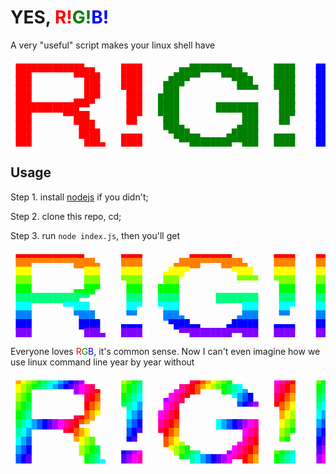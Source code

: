 # YES, <span style="color: red;">R!</span><span style="color: green;">G!</span><span style="color: blue;">B!</span>

A very "useful" script makes your linux shell have

<pre style="line-height: 1em;">
<span style="color: red;"> ▄▄▄▄▄▄▄▄▄▄▄▄▄       ▄▄▄▄  </span><span style="color: green;">       ▄▄▄▄▄▄▄▄        ▄▄▄▄  </span><span style="color: blue;">  ▄▄▄▄▄▄▄▄▄▄▄       ▄▄▄▄ </span>
<span style="color: red;"> ███▀▀▀▀▀▀▀▀████▄    ████  </span><span style="color: green;">    ▄████▀▀▀▀████▄     ████  </span><span style="color: blue;">  ███▀▀▀▀▀▀▀███▄    ████ </span>
<span style="color: red;"> ███          ███    ████  </span><span style="color: green;">  ▄███▀        ▀███    ████  </span><span style="color: blue;">  ███        ███    ████ </span>
<span style="color: red;"> ███          ███    ▀███  </span><span style="color: green;">  ███           ▀▀▀▀   ▀███  </span><span style="color: blue;">  ███        ███    ▀███ </span>
<span style="color: red;"> ███        ▄▄██▀     ███  </span><span style="color: green;"> ████                   ███  </span><span style="color: blue;">  ███▄▄▄▄▄▄▄██▀      ███ </span>
<span style="color: red;"> ████████████▀▀       ███  </span><span style="color: green;"> ████       ████████    ███  </span><span style="color: blue;">  ███▀▀▀▀▀▀▀███▄     ███ </span>
<span style="color: red;"> ███      ▀▀███       ██▀  </span><span style="color: green;"> ▀███            ███    ██▀  </span><span style="color: blue;">  ███        ▀███    ██▀ </span>
<span style="color: red;"> ███        ▀███      ▀▀   </span><span style="color: green;">  ███▄          ▄███    ▀▀   </span><span style="color: blue;">  ███         ███    ▀▀  </span>
<span style="color: red;"> ███         ████    ▄▄▄▄  </span><span style="color: green;">   ▀███▄▄     ▄█████   ▄▄▄▄  </span><span style="color: blue;">  ███       ▄████   ▄▄▄▄ </span>
<span style="color: red;"> ███          ███▄   ████  </span><span style="color: green;">     ▀▀████████▀▀███   ████  </span><span style="color: blue;">  ████████████▀▀    ████ </span>
</pre>

## Usage

Step 1. install [nodejs](https://nodejs.org/) if you didn't;

Step 2. clone this repo, cd;

Step 3. run `node index.js`, then you'll get

<pre style="line-height: 1em;">
<span style="color: #ff0000;"> ▄▄▄▄▄▄▄▄▄▄▄▄▄       ▄▄▄▄         ▄▄▄▄▄▄▄▄        ▄▄▄▄    ▄▄▄▄▄▄▄▄▄▄▄       ▄▄▄▄ </span>
<span style="color: #ff8000;"> ███▀▀▀▀▀▀▀▀████▄    ████      ▄████▀▀▀▀████▄     ████    ███▀▀▀▀▀▀▀███▄    ████ </span>
<span style="color: #ffff00;"> ███          ███    ████    ▄███▀        ▀███    ████    ███        ███    ████ </span>
<span style="color: #80ff00;"> ███          ███    ▀███    ███           ▀▀▀▀   ▀███    ███        ███    ▀███ </span>
<span style="color: #00ff00;"> ███        ▄▄██▀     ███   ████                   ███    ███▄▄▄▄▄▄▄██▀      ███ </span>
<span style="color: #00ff80;"> ████████████▀▀       ███   ████       ████████    ███    ███▀▀▀▀▀▀▀███▄     ███ </span>
<span style="color: #00ffff;"> ███      ▀▀███       ██▀   ▀███            ███    ██▀    ███        ▀███    ██▀ </span>
<span style="color: #0080ff;"> ███        ▀███      ▀▀     ███▄          ▄███    ▀▀     ███         ███    ▀▀  </span>
<span style="color: #0000ff;"> ███         ████    ▄▄▄▄     ▀███▄▄     ▄█████   ▄▄▄▄    ███       ▄████   ▄▄▄▄ </span>
<span style="color: #8000ff;"> ███          ███▄   ████       ▀▀████████▀▀███   ████    ████████████▀▀    ████ </span>
</pre>

Everyone loves <span style="color: red;">R</span><span style="color: green;">G</span><span style="color: blue;">B</span>, it's common sense. Now I can't even imagine how we use linux command line year by year without

<pre style="line-height: 1em;">
<span style="color: #ff5500;"> </span><span style="color: #ffaa00;">▄</span><span style="color: #ffff00;">▄</span><span style="color: #aaff00;">▄</span><span style="color: #55ff00;">▄</span><span style="color: #00ff00;">▄</span><span style="color: #00ff55;">▄</span><span style="color: #00ffaa;">▄</span><span style="color: #00ffff;">▄</span><span style="color: #00aaff;">▄</span><span style="color: #0055ff;">▄</span><span style="color: #0000ff;">▄</span><span style="color: #5500ff;">▄</span><span style="color: #aa00ff;">▄</span><span style="color: #ff00ff;"> </span><span style="color: #ff00aa;"> </span><span style="color: #ff0055;"> </span><span style="color: #ff0000;"> </span><span style="color: #ff5500;"> </span><span style="color: #ffaa00;"> </span><span style="color: #ffff00;"> </span><span style="color: #aaff00;">▄</span><span style="color: #55ff00;">▄</span><span style="color: #00ff00;">▄</span><span style="color: #00ff55;">▄</span><span style="color: #00ffaa;"> </span><span style="color: #00ffff;"> </span><span style="color: #00aaff;"> </span><span style="color: #0055ff;"> </span><span style="color: #0000ff;"> </span><span style="color: #5500ff;"> </span><span style="color: #aa00ff;"> </span><span style="color: #ff00ff;"> </span><span style="color: #ff00aa;"> </span><span style="color: #ff0055;">▄</span><span style="color: #ff0000;">▄</span><span style="color: #ff5500;">▄</span><span style="color: #ffaa00;">▄</span><span style="color: #ffff00;">▄</span><span style="color: #aaff00;">▄</span><span style="color: #55ff00;">▄</span><span style="color: #00ff00;">▄</span><span style="color: #00ff55;"> </span><span style="color: #00ffaa;"> </span><span style="color: #00ffff;"> </span><span style="color: #00aaff;"> </span><span style="color: #0055ff;"> </span><span style="color: #0000ff;"> </span><span style="color: #5500ff;"> </span><span style="color: #aa00ff;"> </span><span style="color: #ff00ff;">▄</span><span style="color: #ff00aa;">▄</span><span style="color: #ff0055;">▄</span><span style="color: #ff0000;">▄</span><span style="color: #ff5500;"> </span><span style="color: #ffaa00;"> </span><span style="color: #ffff00;"> </span><span style="color: #aaff00;"> </span><span style="color: #55ff00;">▄</span><span style="color: #00ff00;">▄</span><span style="color: #00ff55;">▄</span><span style="color: #00ffaa;">▄</span><span style="color: #00ffff;">▄</span><span style="color: #00aaff;">▄</span><span style="color: #0055ff;">▄</span><span style="color: #0000ff;">▄</span><span style="color: #5500ff;">▄</span><span style="color: #aa00ff;">▄</span><span style="color: #ff00ff;">▄</span><span style="color: #ff00aa;"> </span><span style="color: #ff0055;"> </span><span style="color: #ff0000;"> </span><span style="color: #ff5500;"> </span><span style="color: #ffaa00;"> </span><span style="color: #ffff00;"> </span><span style="color: #aaff00;"> </span><span style="color: #55ff00;">▄</span><span style="color: #00ff00;">▄</span><span style="color: #00ff55;">▄</span><span style="color: #00ffaa;">▄</span><span style="color: #00ffff;"> </span>
<span style="color: #ffaa00;"> </span><span style="color: #ffff00;">█</span><span style="color: #aaff00;">█</span><span style="color: #55ff00;">█</span><span style="color: #00ff00;">▀</span><span style="color: #00ff55;">▀</span><span style="color: #00ffaa;">▀</span><span style="color: #00ffff;">▀</span><span style="color: #00aaff;">▀</span><span style="color: #0055ff;">▀</span><span style="color: #0000ff;">▀</span><span style="color: #5500ff;">▀</span><span style="color: #aa00ff;">█</span><span style="color: #ff00ff;">█</span><span style="color: #ff00aa;">█</span><span style="color: #ff0055;">█</span><span style="color: #ff0000;">▄</span><span style="color: #ff5500;"> </span><span style="color: #ffaa00;"> </span><span style="color: #ffff00;"> </span><span style="color: #aaff00;"> </span><span style="color: #55ff00;">█</span><span style="color: #00ff00;">█</span><span style="color: #00ff55;">█</span><span style="color: #00ffaa;">█</span><span style="color: #00ffff;"> </span><span style="color: #00aaff;"> </span><span style="color: #0055ff;"> </span><span style="color: #0000ff;"> </span><span style="color: #5500ff;"> </span><span style="color: #aa00ff;"> </span><span style="color: #ff00ff;">▄</span><span style="color: #ff00aa;">█</span><span style="color: #ff0055;">█</span><span style="color: #ff0000;">█</span><span style="color: #ff5500;">█</span><span style="color: #ffaa00;">▀</span><span style="color: #ffff00;">▀</span><span style="color: #aaff00;">▀</span><span style="color: #55ff00;">▀</span><span style="color: #00ff00;">█</span><span style="color: #00ff55;">█</span><span style="color: #00ffaa;">█</span><span style="color: #00ffff;">█</span><span style="color: #00aaff;">▄</span><span style="color: #0055ff;"> </span><span style="color: #0000ff;"> </span><span style="color: #5500ff;"> </span><span style="color: #aa00ff;"> </span><span style="color: #ff00ff;"> </span><span style="color: #ff00aa;">█</span><span style="color: #ff0055;">█</span><span style="color: #ff0000;">█</span><span style="color: #ff5500;">█</span><span style="color: #ffaa00;"> </span><span style="color: #ffff00;"> </span><span style="color: #aaff00;"> </span><span style="color: #55ff00;"> </span><span style="color: #00ff00;">█</span><span style="color: #00ff55;">█</span><span style="color: #00ffaa;">█</span><span style="color: #00ffff;">▀</span><span style="color: #00aaff;">▀</span><span style="color: #0055ff;">▀</span><span style="color: #0000ff;">▀</span><span style="color: #5500ff;">▀</span><span style="color: #aa00ff;">▀</span><span style="color: #ff00ff;">▀</span><span style="color: #ff00aa;">█</span><span style="color: #ff0055;">█</span><span style="color: #ff0000;">█</span><span style="color: #ff5500;">▄</span><span style="color: #ffaa00;"> </span><span style="color: #ffff00;"> </span><span style="color: #aaff00;"> </span><span style="color: #55ff00;"> </span><span style="color: #00ff00;">█</span><span style="color: #00ff55;">█</span><span style="color: #00ffaa;">█</span><span style="color: #00ffff;">█</span><span style="color: #00aaff;"> </span>
<span style="color: #ffff00;"> </span><span style="color: #aaff00;">█</span><span style="color: #55ff00;">█</span><span style="color: #00ff00;">█</span><span style="color: #00ff55;"> </span><span style="color: #00ffaa;"> </span><span style="color: #00ffff;"> </span><span style="color: #00aaff;"> </span><span style="color: #0055ff;"> </span><span style="color: #0000ff;"> </span><span style="color: #5500ff;"> </span><span style="color: #aa00ff;"> </span><span style="color: #ff00ff;"> </span><span style="color: #ff00aa;"> </span><span style="color: #ff0055;">█</span><span style="color: #ff0000;">█</span><span style="color: #ff5500;">█</span><span style="color: #ffaa00;"> </span><span style="color: #ffff00;"> </span><span style="color: #aaff00;"> </span><span style="color: #55ff00;"> </span><span style="color: #00ff00;">█</span><span style="color: #00ff55;">█</span><span style="color: #00ffaa;">█</span><span style="color: #00ffff;">█</span><span style="color: #00aaff;"> </span><span style="color: #0055ff;"> </span><span style="color: #0000ff;"> </span><span style="color: #5500ff;"> </span><span style="color: #aa00ff;">▄</span><span style="color: #ff00ff;">█</span><span style="color: #ff00aa;">█</span><span style="color: #ff0055;">█</span><span style="color: #ff0000;">▀</span><span style="color: #ff5500;"> </span><span style="color: #ffaa00;"> </span><span style="color: #ffff00;"> </span><span style="color: #aaff00;"> </span><span style="color: #55ff00;"> </span><span style="color: #00ff00;"> </span><span style="color: #00ff55;"> </span><span style="color: #00ffaa;"> </span><span style="color: #00ffff;">▀</span><span style="color: #00aaff;">█</span><span style="color: #0055ff;">█</span><span style="color: #0000ff;">█</span><span style="color: #5500ff;"> </span><span style="color: #aa00ff;"> </span><span style="color: #ff00ff;"> </span><span style="color: #ff00aa;"> </span><span style="color: #ff0055;">█</span><span style="color: #ff0000;">█</span><span style="color: #ff5500;">█</span><span style="color: #ffaa00;">█</span><span style="color: #ffff00;"> </span><span style="color: #aaff00;"> </span><span style="color: #55ff00;"> </span><span style="color: #00ff00;"> </span><span style="color: #00ff55;">█</span><span style="color: #00ffaa;">█</span><span style="color: #00ffff;">█</span><span style="color: #00aaff;"> </span><span style="color: #0055ff;"> </span><span style="color: #0000ff;"> </span><span style="color: #5500ff;"> </span><span style="color: #aa00ff;"> </span><span style="color: #ff00ff;"> </span><span style="color: #ff00aa;"> </span><span style="color: #ff0055;"> </span><span style="color: #ff0000;">█</span><span style="color: #ff5500;">█</span><span style="color: #ffaa00;">█</span><span style="color: #ffff00;"> </span><span style="color: #aaff00;"> </span><span style="color: #55ff00;"> </span><span style="color: #00ff00;"> </span><span style="color: #00ff55;">█</span><span style="color: #00ffaa;">█</span><span style="color: #00ffff;">█</span><span style="color: #00aaff;">█</span><span style="color: #0055ff;"> </span>
<span style="color: #aaff00;"> </span><span style="color: #55ff00;">█</span><span style="color: #00ff00;">█</span><span style="color: #00ff55;">█</span><span style="color: #00ffaa;"> </span><span style="color: #00ffff;"> </span><span style="color: #00aaff;"> </span><span style="color: #0055ff;"> </span><span style="color: #0000ff;"> </span><span style="color: #5500ff;"> </span><span style="color: #aa00ff;"> </span><span style="color: #ff00ff;"> </span><span style="color: #ff00aa;"> </span><span style="color: #ff0055;"> </span><span style="color: #ff0000;">█</span><span style="color: #ff5500;">█</span><span style="color: #ffaa00;">█</span><span style="color: #ffff00;"> </span><span style="color: #aaff00;"> </span><span style="color: #55ff00;"> </span><span style="color: #00ff00;"> </span><span style="color: #00ff55;">▀</span><span style="color: #00ffaa;">█</span><span style="color: #00ffff;">█</span><span style="color: #00aaff;">█</span><span style="color: #0055ff;"> </span><span style="color: #0000ff;"> </span><span style="color: #5500ff;"> </span><span style="color: #aa00ff;"> </span><span style="color: #ff00ff;">█</span><span style="color: #ff00aa;">█</span><span style="color: #ff0055;">█</span><span style="color: #ff0000;"> </span><span style="color: #ff5500;"> </span><span style="color: #ffaa00;"> </span><span style="color: #ffff00;"> </span><span style="color: #aaff00;"> </span><span style="color: #55ff00;"> </span><span style="color: #00ff00;"> </span><span style="color: #00ff55;"> </span><span style="color: #00ffaa;"> </span><span style="color: #00ffff;"> </span><span style="color: #00aaff;"> </span><span style="color: #0055ff;">▀</span><span style="color: #0000ff;">▀</span><span style="color: #5500ff;">▀</span><span style="color: #aa00ff;">▀</span><span style="color: #ff00ff;"> </span><span style="color: #ff00aa;"> </span><span style="color: #ff0055;"> </span><span style="color: #ff0000;">▀</span><span style="color: #ff5500;">█</span><span style="color: #ffaa00;">█</span><span style="color: #ffff00;">█</span><span style="color: #aaff00;"> </span><span style="color: #55ff00;"> </span><span style="color: #00ff00;"> </span><span style="color: #00ff55;"> </span><span style="color: #00ffaa;">█</span><span style="color: #00ffff;">█</span><span style="color: #00aaff;">█</span><span style="color: #0055ff;"> </span><span style="color: #0000ff;"> </span><span style="color: #5500ff;"> </span><span style="color: #aa00ff;"> </span><span style="color: #ff00ff;"> </span><span style="color: #ff00aa;"> </span><span style="color: #ff0055;"> </span><span style="color: #ff0000;"> </span><span style="color: #ff5500;">█</span><span style="color: #ffaa00;">█</span><span style="color: #ffff00;">█</span><span style="color: #aaff00;"> </span><span style="color: #55ff00;"> </span><span style="color: #00ff00;"> </span><span style="color: #00ff55;"> </span><span style="color: #00ffaa;">▀</span><span style="color: #00ffff;">█</span><span style="color: #00aaff;">█</span><span style="color: #0055ff;">█</span><span style="color: #0000ff;"> </span>
<span style="color: #55ff00;"> </span><span style="color: #00ff00;">█</span><span style="color: #00ff55;">█</span><span style="color: #00ffaa;">█</span><span style="color: #00ffff;"> </span><span style="color: #00aaff;"> </span><span style="color: #0055ff;"> </span><span style="color: #0000ff;"> </span><span style="color: #5500ff;"> </span><span style="color: #aa00ff;"> </span><span style="color: #ff00ff;"> </span><span style="color: #ff00aa;"> </span><span style="color: #ff0055;">▄</span><span style="color: #ff0000;">▄</span><span style="color: #ff5500;">█</span><span style="color: #ffaa00;">█</span><span style="color: #ffff00;">▀</span><span style="color: #aaff00;"> </span><span style="color: #55ff00;"> </span><span style="color: #00ff00;"> </span><span style="color: #00ff55;"> </span><span style="color: #00ffaa;"> </span><span style="color: #00ffff;">█</span><span style="color: #00aaff;">█</span><span style="color: #0055ff;">█</span><span style="color: #0000ff;"> </span><span style="color: #5500ff;"> </span><span style="color: #aa00ff;"> </span><span style="color: #ff00ff;">█</span><span style="color: #ff00aa;">█</span><span style="color: #ff0055;">█</span><span style="color: #ff0000;">█</span><span style="color: #ff5500;"> </span><span style="color: #ffaa00;"> </span><span style="color: #ffff00;"> </span><span style="color: #aaff00;"> </span><span style="color: #55ff00;"> </span><span style="color: #00ff00;"> </span><span style="color: #00ff55;"> </span><span style="color: #00ffaa;"> </span><span style="color: #00ffff;"> </span><span style="color: #00aaff;"> </span><span style="color: #0055ff;"> </span><span style="color: #0000ff;"> </span><span style="color: #5500ff;"> </span><span style="color: #aa00ff;"> </span><span style="color: #ff00ff;"> </span><span style="color: #ff00aa;"> </span><span style="color: #ff0055;"> </span><span style="color: #ff0000;"> </span><span style="color: #ff5500;"> </span><span style="color: #ffaa00;">█</span><span style="color: #ffff00;">█</span><span style="color: #aaff00;">█</span><span style="color: #55ff00;"> </span><span style="color: #00ff00;"> </span><span style="color: #00ff55;"> </span><span style="color: #00ffaa;"> </span><span style="color: #00ffff;">█</span><span style="color: #00aaff;">█</span><span style="color: #0055ff;">█</span><span style="color: #0000ff;">▄</span><span style="color: #5500ff;">▄</span><span style="color: #aa00ff;">▄</span><span style="color: #ff00ff;">▄</span><span style="color: #ff00aa;">▄</span><span style="color: #ff0055;">▄</span><span style="color: #ff0000;">▄</span><span style="color: #ff5500;">█</span><span style="color: #ffaa00;">█</span><span style="color: #ffff00;">▀</span><span style="color: #aaff00;"> </span><span style="color: #55ff00;"> </span><span style="color: #00ff00;"> </span><span style="color: #00ff55;"> </span><span style="color: #00ffaa;"> </span><span style="color: #00ffff;"> </span><span style="color: #00aaff;">█</span><span style="color: #0055ff;">█</span><span style="color: #0000ff;">█</span><span style="color: #5500ff;"> </span>
<span style="color: #00ff00;"> </span><span style="color: #00ff55;">█</span><span style="color: #00ffaa;">█</span><span style="color: #00ffff;">█</span><span style="color: #00aaff;">█</span><span style="color: #0055ff;">█</span><span style="color: #0000ff;">█</span><span style="color: #5500ff;">█</span><span style="color: #aa00ff;">█</span><span style="color: #ff00ff;">█</span><span style="color: #ff00aa;">█</span><span style="color: #ff0055;">█</span><span style="color: #ff0000;">█</span><span style="color: #ff5500;">▀</span><span style="color: #ffaa00;">▀</span><span style="color: #ffff00;"> </span><span style="color: #aaff00;"> </span><span style="color: #55ff00;"> </span><span style="color: #00ff00;"> </span><span style="color: #00ff55;"> </span><span style="color: #00ffaa;"> </span><span style="color: #00ffff;"> </span><span style="color: #00aaff;">█</span><span style="color: #0055ff;">█</span><span style="color: #0000ff;">█</span><span style="color: #5500ff;"> </span><span style="color: #aa00ff;"> </span><span style="color: #ff00ff;"> </span><span style="color: #ff00aa;">█</span><span style="color: #ff0055;">█</span><span style="color: #ff0000;">█</span><span style="color: #ff5500;">█</span><span style="color: #ffaa00;"> </span><span style="color: #ffff00;"> </span><span style="color: #aaff00;"> </span><span style="color: #55ff00;"> </span><span style="color: #00ff00;"> </span><span style="color: #00ff55;"> </span><span style="color: #00ffaa;"> </span><span style="color: #00ffff;">█</span><span style="color: #00aaff;">█</span><span style="color: #0055ff;">█</span><span style="color: #0000ff;">█</span><span style="color: #5500ff;">█</span><span style="color: #aa00ff;">█</span><span style="color: #ff00ff;">█</span><span style="color: #ff00aa;">█</span><span style="color: #ff0055;"> </span><span style="color: #ff0000;"> </span><span style="color: #ff5500;"> </span><span style="color: #ffaa00;"> </span><span style="color: #ffff00;">█</span><span style="color: #aaff00;">█</span><span style="color: #55ff00;">█</span><span style="color: #00ff00;"> </span><span style="color: #00ff55;"> </span><span style="color: #00ffaa;"> </span><span style="color: #00ffff;"> </span><span style="color: #00aaff;">█</span><span style="color: #0055ff;">█</span><span style="color: #0000ff;">█</span><span style="color: #5500ff;">▀</span><span style="color: #aa00ff;">▀</span><span style="color: #ff00ff;">▀</span><span style="color: #ff00aa;">▀</span><span style="color: #ff0055;">▀</span><span style="color: #ff0000;">▀</span><span style="color: #ff5500;">▀</span><span style="color: #ffaa00;">█</span><span style="color: #ffff00;">█</span><span style="color: #aaff00;">█</span><span style="color: #55ff00;">▄</span><span style="color: #00ff00;"> </span><span style="color: #00ff55;"> </span><span style="color: #00ffaa;"> </span><span style="color: #00ffff;"> </span><span style="color: #00aaff;"> </span><span style="color: #0055ff;">█</span><span style="color: #0000ff;">█</span><span style="color: #5500ff;">█</span><span style="color: #aa00ff;"> </span>
<span style="color: #00ff55;"> </span><span style="color: #00ffaa;">█</span><span style="color: #00ffff;">█</span><span style="color: #00aaff;">█</span><span style="color: #0055ff;"> </span><span style="color: #0000ff;"> </span><span style="color: #5500ff;"> </span><span style="color: #aa00ff;"> </span><span style="color: #ff00ff;"> </span><span style="color: #ff00aa;"> </span><span style="color: #ff0055;">▀</span><span style="color: #ff0000;">▀</span><span style="color: #ff5500;">█</span><span style="color: #ffaa00;">█</span><span style="color: #ffff00;">█</span><span style="color: #aaff00;"> </span><span style="color: #55ff00;"> </span><span style="color: #00ff00;"> </span><span style="color: #00ff55;"> </span><span style="color: #00ffaa;"> </span><span style="color: #00ffff;"> </span><span style="color: #00aaff;"> </span><span style="color: #0055ff;">█</span><span style="color: #0000ff;">█</span><span style="color: #5500ff;">▀</span><span style="color: #aa00ff;"> </span><span style="color: #ff00ff;"> </span><span style="color: #ff00aa;"> </span><span style="color: #ff0055;">▀</span><span style="color: #ff0000;">█</span><span style="color: #ff5500;">█</span><span style="color: #ffaa00;">█</span><span style="color: #ffff00;"> </span><span style="color: #aaff00;"> </span><span style="color: #55ff00;"> </span><span style="color: #00ff00;"> </span><span style="color: #00ff55;"> </span><span style="color: #00ffaa;"> </span><span style="color: #00ffff;"> </span><span style="color: #00aaff;"> </span><span style="color: #0055ff;"> </span><span style="color: #0000ff;"> </span><span style="color: #5500ff;"> </span><span style="color: #aa00ff;"> </span><span style="color: #ff00ff;">█</span><span style="color: #ff00aa;">█</span><span style="color: #ff0055;">█</span><span style="color: #ff0000;"> </span><span style="color: #ff5500;"> </span><span style="color: #ffaa00;"> </span><span style="color: #ffff00;"> </span><span style="color: #aaff00;">█</span><span style="color: #55ff00;">█</span><span style="color: #00ff00;">▀</span><span style="color: #00ff55;"> </span><span style="color: #00ffaa;"> </span><span style="color: #00ffff;"> </span><span style="color: #00aaff;"> </span><span style="color: #0055ff;">█</span><span style="color: #0000ff;">█</span><span style="color: #5500ff;">█</span><span style="color: #aa00ff;"> </span><span style="color: #ff00ff;"> </span><span style="color: #ff00aa;"> </span><span style="color: #ff0055;"> </span><span style="color: #ff0000;"> </span><span style="color: #ff5500;"> </span><span style="color: #ffaa00;"> </span><span style="color: #ffff00;"> </span><span style="color: #aaff00;">▀</span><span style="color: #55ff00;">█</span><span style="color: #00ff00;">█</span><span style="color: #00ff55;">█</span><span style="color: #00ffaa;"> </span><span style="color: #00ffff;"> </span><span style="color: #00aaff;"> </span><span style="color: #0055ff;"> </span><span style="color: #0000ff;">█</span><span style="color: #5500ff;">█</span><span style="color: #aa00ff;">▀</span><span style="color: #ff00ff;"> </span>
<span style="color: #00ffaa;"> </span><span style="color: #00ffff;">█</span><span style="color: #00aaff;">█</span><span style="color: #0055ff;">█</span><span style="color: #0000ff;"> </span><span style="color: #5500ff;"> </span><span style="color: #aa00ff;"> </span><span style="color: #ff00ff;"> </span><span style="color: #ff00aa;"> </span><span style="color: #ff0055;"> </span><span style="color: #ff0000;"> </span><span style="color: #ff5500;"> </span><span style="color: #ffaa00;">▀</span><span style="color: #ffff00;">█</span><span style="color: #aaff00;">█</span><span style="color: #55ff00;">█</span><span style="color: #00ff00;"> </span><span style="color: #00ff55;"> </span><span style="color: #00ffaa;"> </span><span style="color: #00ffff;"> </span><span style="color: #00aaff;"> </span><span style="color: #0055ff;"> </span><span style="color: #0000ff;">▀</span><span style="color: #5500ff;">▀</span><span style="color: #aa00ff;"> </span><span style="color: #ff00ff;"> </span><span style="color: #ff00aa;"> </span><span style="color: #ff0055;"> </span><span style="color: #ff0000;"> </span><span style="color: #ff5500;">█</span><span style="color: #ffaa00;">█</span><span style="color: #ffff00;">█</span><span style="color: #aaff00;">▄</span><span style="color: #55ff00;"> </span><span style="color: #00ff00;"> </span><span style="color: #00ff55;"> </span><span style="color: #00ffaa;"> </span><span style="color: #00ffff;"> </span><span style="color: #00aaff;"> </span><span style="color: #0055ff;"> </span><span style="color: #0000ff;"> </span><span style="color: #5500ff;"> </span><span style="color: #aa00ff;"> </span><span style="color: #ff00ff;">▄</span><span style="color: #ff00aa;">█</span><span style="color: #ff0055;">█</span><span style="color: #ff0000;">█</span><span style="color: #ff5500;"> </span><span style="color: #ffaa00;"> </span><span style="color: #ffff00;"> </span><span style="color: #aaff00;"> </span><span style="color: #55ff00;">▀</span><span style="color: #00ff00;">▀</span><span style="color: #00ff55;"> </span><span style="color: #00ffaa;"> </span><span style="color: #00ffff;"> </span><span style="color: #00aaff;"> </span><span style="color: #0055ff;"> </span><span style="color: #0000ff;">█</span><span style="color: #5500ff;">█</span><span style="color: #aa00ff;">█</span><span style="color: #ff00ff;"> </span><span style="color: #ff00aa;"> </span><span style="color: #ff0055;"> </span><span style="color: #ff0000;"> </span><span style="color: #ff5500;"> </span><span style="color: #ffaa00;"> </span><span style="color: #ffff00;"> </span><span style="color: #aaff00;"> </span><span style="color: #55ff00;"> </span><span style="color: #00ff00;">█</span><span style="color: #00ff55;">█</span><span style="color: #00ffaa;">█</span><span style="color: #00ffff;"> </span><span style="color: #00aaff;"> </span><span style="color: #0055ff;"> </span><span style="color: #0000ff;"> </span><span style="color: #5500ff;">▀</span><span style="color: #aa00ff;">▀</span><span style="color: #ff00ff;"> </span><span style="color: #ff00aa;"> </span>
<span style="color: #00ffff;"> </span><span style="color: #00aaff;">█</span><span style="color: #0055ff;">█</span><span style="color: #0000ff;">█</span><span style="color: #5500ff;"> </span><span style="color: #aa00ff;"> </span><span style="color: #ff00ff;"> </span><span style="color: #ff00aa;"> </span><span style="color: #ff0055;"> </span><span style="color: #ff0000;"> </span><span style="color: #ff5500;"> </span><span style="color: #ffaa00;"> </span><span style="color: #ffff00;"> </span><span style="color: #aaff00;">█</span><span style="color: #55ff00;">█</span><span style="color: #00ff00;">█</span><span style="color: #00ff55;">█</span><span style="color: #00ffaa;"> </span><span style="color: #00ffff;"> </span><span style="color: #00aaff;"> </span><span style="color: #0055ff;"> </span><span style="color: #0000ff;">▄</span><span style="color: #5500ff;">▄</span><span style="color: #aa00ff;">▄</span><span style="color: #ff00ff;">▄</span><span style="color: #ff00aa;"> </span><span style="color: #ff0055;"> </span><span style="color: #ff0000;"> </span><span style="color: #ff5500;"> </span><span style="color: #ffaa00;"> </span><span style="color: #ffff00;">▀</span><span style="color: #aaff00;">█</span><span style="color: #55ff00;">█</span><span style="color: #00ff00;">█</span><span style="color: #00ff55;">▄</span><span style="color: #00ffaa;">▄</span><span style="color: #00ffff;"> </span><span style="color: #00aaff;"> </span><span style="color: #0055ff;"> </span><span style="color: #0000ff;"> </span><span style="color: #5500ff;"> </span><span style="color: #aa00ff;">▄</span><span style="color: #ff00ff;">█</span><span style="color: #ff00aa;">█</span><span style="color: #ff0055;">█</span><span style="color: #ff0000;">█</span><span style="color: #ff5500;">█</span><span style="color: #ffaa00;"> </span><span style="color: #ffff00;"> </span><span style="color: #aaff00;"> </span><span style="color: #55ff00;">▄</span><span style="color: #00ff00;">▄</span><span style="color: #00ff55;">▄</span><span style="color: #00ffaa;">▄</span><span style="color: #00ffff;"> </span><span style="color: #00aaff;"> </span><span style="color: #0055ff;"> </span><span style="color: #0000ff;"> </span><span style="color: #5500ff;">█</span><span style="color: #aa00ff;">█</span><span style="color: #ff00ff;">█</span><span style="color: #ff00aa;"> </span><span style="color: #ff0055;"> </span><span style="color: #ff0000;"> </span><span style="color: #ff5500;"> </span><span style="color: #ffaa00;"> </span><span style="color: #ffff00;"> </span><span style="color: #aaff00;"> </span><span style="color: #55ff00;">▄</span><span style="color: #00ff00;">█</span><span style="color: #00ff55;">█</span><span style="color: #00ffaa;">█</span><span style="color: #00ffff;">█</span><span style="color: #00aaff;"> </span><span style="color: #0055ff;"> </span><span style="color: #0000ff;"> </span><span style="color: #5500ff;">▄</span><span style="color: #aa00ff;">▄</span><span style="color: #ff00ff;">▄</span><span style="color: #ff00aa;">▄</span><span style="color: #ff0055;"> </span>
<span style="color: #00aaff;"> </span><span style="color: #0055ff;">█</span><span style="color: #0000ff;">█</span><span style="color: #5500ff;">█</span><span style="color: #aa00ff;"> </span><span style="color: #ff00ff;"> </span><span style="color: #ff00aa;"> </span><span style="color: #ff0055;"> </span><span style="color: #ff0000;"> </span><span style="color: #ff5500;"> </span><span style="color: #ffaa00;"> </span><span style="color: #ffff00;"> </span><span style="color: #aaff00;"> </span><span style="color: #55ff00;"> </span><span style="color: #00ff00;">█</span><span style="color: #00ff55;">█</span><span style="color: #00ffaa;">█</span><span style="color: #00ffff;">▄</span><span style="color: #00aaff;"> </span><span style="color: #0055ff;"> </span><span style="color: #0000ff;"> </span><span style="color: #5500ff;">█</span><span style="color: #aa00ff;">█</span><span style="color: #ff00ff;">█</span><span style="color: #ff00aa;">█</span><span style="color: #ff0055;"> </span><span style="color: #ff0000;"> </span><span style="color: #ff5500;"> </span><span style="color: #ffaa00;"> </span><span style="color: #ffff00;"> </span><span style="color: #aaff00;"> </span><span style="color: #55ff00;"> </span><span style="color: #00ff00;">▀</span><span style="color: #00ff55;">▀</span><span style="color: #00ffaa;">█</span><span style="color: #00ffff;">█</span><span style="color: #00aaff;">█</span><span style="color: #0055ff;">█</span><span style="color: #0000ff;">█</span><span style="color: #5500ff;">█</span><span style="color: #aa00ff;">█</span><span style="color: #ff00ff;">█</span><span style="color: #ff00aa;">▀</span><span style="color: #ff0055;">▀</span><span style="color: #ff0000;">█</span><span style="color: #ff5500;">█</span><span style="color: #ffaa00;">█</span><span style="color: #ffff00;"> </span><span style="color: #aaff00;"> </span><span style="color: #55ff00;"> </span><span style="color: #00ff00;">█</span><span style="color: #00ff55;">█</span><span style="color: #00ffaa;">█</span><span style="color: #00ffff;">█</span><span style="color: #00aaff;"> </span><span style="color: #0055ff;"> </span><span style="color: #0000ff;"> </span><span style="color: #5500ff;"> </span><span style="color: #aa00ff;">█</span><span style="color: #ff00ff;">█</span><span style="color: #ff00aa;">█</span><span style="color: #ff0055;">█</span><span style="color: #ff0000;">█</span><span style="color: #ff5500;">█</span><span style="color: #ffaa00;">█</span><span style="color: #ffff00;">█</span><span style="color: #aaff00;">█</span><span style="color: #55ff00;">█</span><span style="color: #00ff00;">█</span><span style="color: #00ff55;">█</span><span style="color: #00ffaa;">▀</span><span style="color: #00ffff;">▀</span><span style="color: #00aaff;"> </span><span style="color: #0055ff;"> </span><span style="color: #0000ff;"> </span><span style="color: #5500ff;"> </span><span style="color: #aa00ff;">█</span><span style="color: #ff00ff;">█</span><span style="color: #ff00aa;">█</span><span style="color: #ff0055;">█</span><span style="color: #ff0000;"> </span>
</pre>

